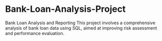 # Bank-Loan-Analysis-Project
Bank Loan Analysis and Reporting  This project involves a comprehensive analysis of bank loan data using SQL, aimed at improving risk assessment and performance evaluation.
